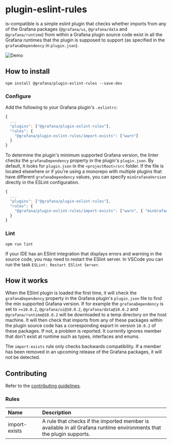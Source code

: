 # plugin-eslint-rules

is-compatible is a simple eslint plugin that checks whether imports from any of the Grafana packages (`@grafana/ui`, `@grafana/data` and `@grafana/runtime`) from within a Grafana plugin source code exist in all the Grafana runtimes that the plugin is supposed to support (as specified in the `grafanaDependency` in `plugin.json`).

![Demo](./images/plugin-eslint-rules.gif)

## How to install

```shell
npm install @grafana/plugin-eslint-rules --save-dev
```

### Configure

Add the following to your Grafana plugin's `.eslintrc`:

```js
{
  ...
  "plugins": ["@grafana/plugin-eslint-rules"],
  "rules": {
    "@grafana/plugin-eslint-rules/import-exists": ["warn"]
  }
}
```

To determine the plugin's minimum supported Grafana version, the linter checks the `grafanaDependency` property in the plugin's `plugin.json`. By default, it looks for `plugin.json` in the `<projectRoot>/src` folder. If the file is located elsewhere or if you're using a monorepo with multiple plugins that have different `grafanaDependency` values, you can specify `minGrafanaVersion` directly in the ESLint configuration.

```js
{
  ...
  "plugins": ["@grafana/plugin-eslint-rules"],
  "rules": {
    "@grafana/plugin-eslint-rules/import-exists": ["warn", { "minGrafanaVersion": "10.3.0" }]
  }
}
```

### Lint

```shell
npm run lint
```

If your IDE has an ESlint integration that displays errors and warning in the source code, you may need to restart the ESlint server. In VSCode you can run the task `ESLint: Restart ESlint Server`.

## How it works

When the ESlint plugin is loaded the first time, it will check the `grafanaDependency` property in the Grafana plugin's `plugin.json` file to find the min supported Grafana version. If for example the `grafanaDependency` is set to `>=10.0.2`, `@grafana/ui@10.0.2`, `@grafana/data@10.0.2` and `@grafana/runtime@10.0.2` will be downloaded to a temp directory on the host machine. It will then check that imports from any of these packages within the plugin source code has a corresponding export in version `10.0.2` of these packages. If not, a problem is reported. It currently ignores member that don't exist at runtime such as types, interfaces and enums.

The `import-exists` rule only checks backwards compatibility. If a member has been removed in an upcoming release of the Grafana packages, it will not be detected.

## Contributing

Refer to the [contributing guidelines](./CONTRIBUTING.md).

### Rules

| Name          | Description                                                                                                          |
| :------------ | :------------------------------------------------------------------------------------------------------------------- |
| import-exists | A rule that checks if the imported member is available in all Grafana runtime environments that the plugin supports. |
